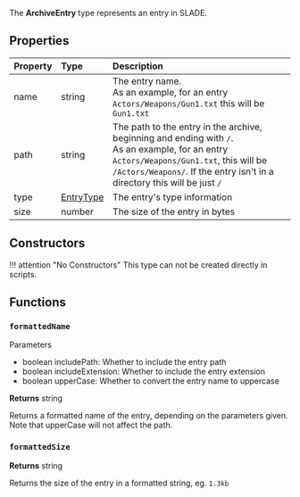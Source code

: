 The **ArchiveEntry** type represents an entry in SLADE.

## Properties

| Property | Type | Description |
|:---------|:-----|:------------|
<prop>name</prop> | <type>string</type> | The entry name.<br/>As an example, for an entry `Actors/Weapons/Gun1.txt` this will be `Gun1.txt`
<prop>path</prop> | <type>string</type> | The path to the entry in the archive, beginning and ending with `/`.<br/>As an example, for an entry `Actors/Weapons/Gun1.txt`, this will be `/Actors/Weapons/`. If the entry isn't in a directory this will be just `/`
<prop>type</prop> | <type>[EntryType](EntryType.md)</type> | The entry's type information
<prop>size</prop> | <type>number</type> | The size of the entry in bytes

## Constructors

!!! attention "No Constructors"
    This type can not be created directly in scripts.

## Functions

### `formattedName`

<params>Parameters</params>

* <type>boolean</type> <arg>includePath</arg>: Whether to include the entry path
* <type>boolean</type> <arg>includeExtension</arg>: Whether to include the entry extension
* <type>boolean</type> <arg>upperCase</arg>: Whether to convert the entry name to uppercase

**Returns** <type>string</type>

Returns a formatted name of the entry, depending on the parameters given. Note that <arg>upperCase</arg> will not affect the path.

### `formattedSize`

**Returns** <type>string</type>

Returns the size of the entry in a formatted string, eg. `1.3kb`
